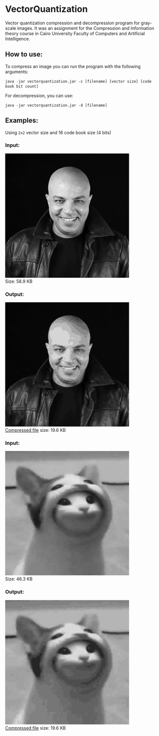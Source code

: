 # VectorQuantization
Vector quantization compression and decompression program for gray-scale images. 
It was an assignment for the Compression and Information theory course in Cairo University Faculty of Computers and Artificial Intelligence.

## How to use:
To compress an image you can run the program with the following arguments:
```
java -jar vectorquantization.jar -c [filename] [vector size] [code book bit count]
```

For decompression, you can use:
```
java -jar vectorquantization.jar -d [filename]
```

## Examples:
Using `2x2` vector size and 16 code book size (4 bits)

### Input:
![Sample 1 input](examples/sample1.jpg)  
Size: 58.9 KB

### Output:
![Sample 1 output](examples/sample1.jpg.vq.png)  
[Compressed file](examples/sample1.jpg.vq) size: 19.6 KB

### Input:
![Sample 2 input](examples/sample2.jpg)  
Size: 46.3 KB

### Output:
![Sample 2 output](examples/sample2.jpg.vq.png)  
[Compressed file](examples/sample2.jpg.vq) size: 19.6 KB